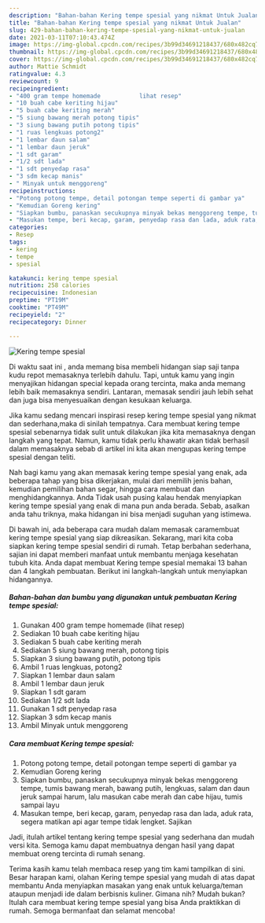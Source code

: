 ```yaml
---
description: "Bahan-bahan Kering tempe spesial yang nikmat Untuk Jualan"
title: "Bahan-bahan Kering tempe spesial yang nikmat Untuk Jualan"
slug: 429-bahan-bahan-kering-tempe-spesial-yang-nikmat-untuk-jualan
date: 2021-03-11T07:10:43.474Z
image: https://img-global.cpcdn.com/recipes/3b99d34691218437/680x482cq70/kering-tempe-spesial-foto-resep-utama.jpg
thumbnail: https://img-global.cpcdn.com/recipes/3b99d34691218437/680x482cq70/kering-tempe-spesial-foto-resep-utama.jpg
cover: https://img-global.cpcdn.com/recipes/3b99d34691218437/680x482cq70/kering-tempe-spesial-foto-resep-utama.jpg
author: Mattie Schmidt
ratingvalue: 4.3
reviewcount: 9
recipeingredient:
- "400 gram tempe homemade           lihat resep"
- "10 buah cabe keriting hijau"
- "5 buah cabe keriting merah"
- "5 siung bawang merah potong tipis"
- "3 siung bawang putih potong tipis"
- "1 ruas lengkuas potong2"
- "1 lembar daun salam"
- "1 lembar daun jeruk"
- "1 sdt garam"
- "1/2 sdt lada"
- "1 sdt penyedap rasa"
- "3 sdm kecap manis"
- " Minyak untuk menggoreng"
recipeinstructions:
- "Potong potong tempe, detail potongan tempe seperti di gambar ya"
- "Kemudian Goreng kering"
- "Siapkan bumbu, panaskan secukupnya minyak bekas menggoreng tempe, tumis bawang merah, bawang putih, lengkuas, salam dan daun jeruk sampai harum, lalu masukan cabe merah dan cabe hijau, tumis sampai layu"
- "Masukan tempe, beri kecap, garam, penyedap rasa dan lada, aduk rata, segera matikan api agar tempe tidak lengket. Sajikan"
categories:
- Resep
tags:
- kering
- tempe
- spesial

katakunci: kering tempe spesial 
nutrition: 258 calories
recipecuisine: Indonesian
preptime: "PT19M"
cooktime: "PT49M"
recipeyield: "2"
recipecategory: Dinner

---
```



![Kering tempe spesial](https://img-global.cpcdn.com/recipes/3b99d34691218437/680x482cq70/kering-tempe-spesial-foto-resep-utama.jpg)

Di waktu  saat ini , anda memang bisa membeli hidangan siap saji tanpa kudu repot memasaknya terlebih dahulu. Tapi, untuk kamu yang ingin menyajikan hidangan special kepada orang tercinta, maka anda memang lebih baik memasaknya sendiri. Lantaran, memasak sendiri jauh lebih sehat dan juga bisa menyesuaikan dengan kesukaan keluarga.

Jika kamu sedang mencari inspirasi resep kering tempe spesial yang nikmat dan sederhana,maka di sinilah tempatnya. Cara membuat kering tempe spesial  sebenarnya tidak sulit untuk dilakukan jika kita memasaknya dengan langkah yang tepat. Namun, kamu tidak perlu khawatir akan tidak berhasil dalam memasaknya 
sebab di artikel ini kita akan mengupas kering tempe spesial dengan teliti.  



Nah bagi kamu yang akan memasak kering tempe spesial yang enak, ada beberapa tahap yang bisa dikerjakan, mulai dari memilih jenis bahan, kemudian pemilihan bahan segar, hingga cara membuat dan menghidangkannya. Anda Tidak usah pusing kalau hendak menyiapkan kering tempe spesial yang enak di mana pun anda berada. Sebab, asalkan anda  tahu triknya, maka hidangan ini bisa menjadi suguhan yang istimewa.

Di bawah ini, ada beberapa cara mudah dalam memasak caramembuat kering tempe spesial yang siap dikreasikan. Sekarang, mari kita coba siapkan kering tempe spesial sendiri di rumah. Tetap berbahan sederhana, sajian ini dapat memberi manfaat untuk membantu menjaga kesehatan tubuh kita. Anda dapat membuat Kering tempe spesial memakai 13 bahan dan 4 langkah pembuatan. Berikut ini langkah-langkah untuk menyiapkan hidangannya.

<!--inarticleads1-->

##### Bahan-bahan dan bumbu yang digunakan untuk pembuatan Kering tempe spesial:

1. Gunakan 400 gram tempe homemade           (lihat resep)
1. Sediakan 10 buah cabe keriting hijau
1. Sediakan 5 buah cabe keriting merah
1. Sediakan 5 siung bawang merah, potong tipis
1. Siapkan 3 siung bawang putih, potong tipis
1. Ambil 1 ruas lengkuas, potong2
1. Siapkan 1 lembar daun salam
1. Ambil 1 lembar daun jeruk
1. Siapkan 1 sdt garam
1. Sediakan 1/2 sdt lada
1. Gunakan 1 sdt penyedap rasa
1. Siapkan 3 sdm kecap manis
1. Ambil  Minyak untuk menggoreng




<!--inarticleads2-->

##### Cara membuat Kering tempe spesial:

1. Potong potong tempe, detail potongan tempe seperti di gambar ya
1. Kemudian Goreng kering
1. Siapkan bumbu, panaskan secukupnya minyak bekas menggoreng tempe, tumis bawang merah, bawang putih, lengkuas, salam dan daun jeruk sampai harum, lalu masukan cabe merah dan cabe hijau, tumis sampai layu
1. Masukan tempe, beri kecap, garam, penyedap rasa dan lada, aduk rata, segera matikan api agar tempe tidak lengket. Sajikan




Jadi, itulah artikel tentang  kering tempe spesial  yang sederhana dan mudah versi kita. Semoga kamu dapat membuatnya dengan hasil yang dapat membuat oreng tercinta di rumah senang. 

Terima kasih kamu telah membaca resep yang tim kami tampilkan di sini. Besar harapan kami, olahan  Kering tempe spesial yang mudah di atas dapat membantu Anda menyiapkan masakan yang enak untuk keluarga/teman ataupun menjadi ide dalam berbisnis kuliner. Gimana nih? Mudah bukan? Itulah cara membuat kering tempe spesial yang bisa Anda praktikkan di rumah. Semoga bermanfaat dan selamat mencoba!

